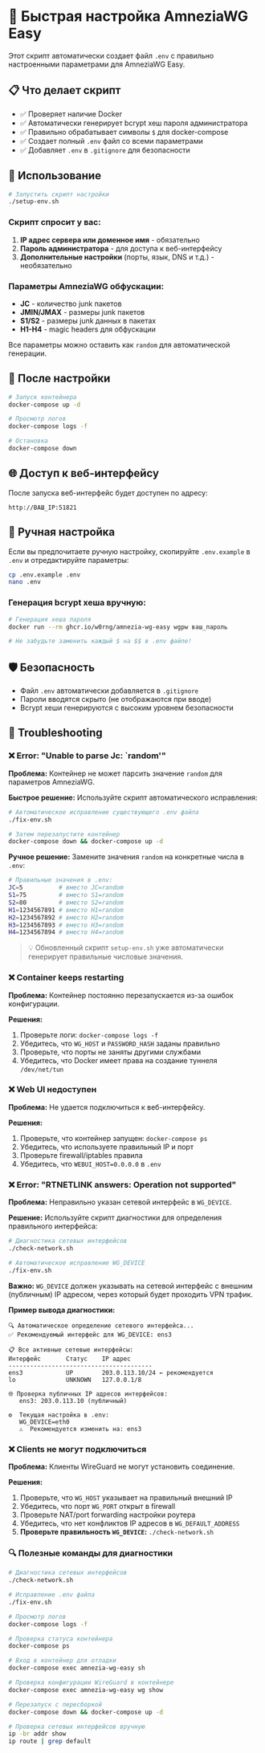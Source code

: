 # 🚀 Быстрая настройка AmneziaWG Easy

Этот скрипт автоматически создает файл `.env` с правильно настроенными параметрами для AmneziaWG Easy.

## 📋 Что делает скрипт

- ✅ Проверяет наличие Docker
- ✅ Автоматически генерирует bcrypt хеш пароля администратора
- ✅ Правильно обрабатывает символы `$` для docker-compose
- ✅ Создает полный `.env` файл со всеми параметрами
- ✅ Добавляет `.env` в `.gitignore` для безопасности

## 🎯 Использование

```bash
# Запустить скрипт настройки
./setup-env.sh
```

### Скрипт спросит у вас:

1. **IP адрес сервера или доменное имя** - обязательно
2. **Пароль администратора** - для доступа к веб-интерфейсу
3. **Дополнительные настройки** (порты, язык, DNS и т.д.) - необязательно

### Параметры AmneziaWG обфускации:

- **JC** - количество junk пакетов
- **JMIN/JMAX** - размеры junk пакетов  
- **S1/S2** - размеры junk данных в пакетах
- **H1-H4** - magic headers для обфускации

Все параметры можно оставить как `random` для автоматической генерации.

## 🚀 После настройки

```bash
# Запуск контейнера
docker-compose up -d

# Просмотр логов
docker-compose logs -f

# Остановка
docker-compose down
```

## 🌐 Доступ к веб-интерфейсу

После запуска веб-интерфейс будет доступен по адресу:
```
http://ВАШ_IP:51821
```

## 🔧 Ручная настройка

Если вы предпочитаете ручную настройку, скопируйте `.env.example` в `.env` и отредактируйте параметры:

```bash
cp .env.example .env
nano .env
```

### Генерация bcrypt хеша вручную:

```bash
# Генерация хеша пароля
docker run --rm ghcr.io/w0rng/amnezia-wg-easy wgpw ваш_пароль

# Не забудьте заменить каждый $ на $$ в .env файле!
```

## 🛡️ Безопасность

- Файл `.env` автоматически добавляется в `.gitignore`
- Пароли вводятся скрыто (не отображаются при вводе)
- Bcrypt хеши генерируются с высоким уровнем безопасности

## 🔧 Troubleshooting

### ❌ Error: "Unable to parse Jc: `random'"

**Проблема:** Контейнер не может парсить значение `random` для параметров AmneziaWG.

**Быстрое решение:** Используйте скрипт автоматического исправления:

```bash
# Автоматическое исправление существующего .env файла
./fix-env.sh

# Затем перезапустите контейнер
docker-compose down && docker-compose up -d
```

**Ручное решение:** Замените значения `random` на конкретные числа в `.env`:

```bash
# Правильные значения в .env:
JC=5          # вместо JC=random
S1=75         # вместо S1=random  
S2=80         # вместо S2=random
H1=1234567891 # вместо H1=random
H2=1234567892 # вместо H2=random
H3=1234567893 # вместо H3=random
H4=1234567894 # вместо H4=random
```

> 💡 Обновленный скрипт `setup-env.sh` уже автоматически генерирует правильные числовые значения.

### ❌ Container keeps restarting

**Проблема:** Контейнер постоянно перезапускается из-за ошибок конфигурации.

**Решения:**
1. Проверьте логи: `docker-compose logs -f`
2. Убедитесь, что `WG_HOST` и `PASSWORD_HASH` заданы правильно
3. Проверьте, что порты не заняты другими службами
4. Убедитесь, что Docker имеет права на создание туннеля `/dev/net/tun`

### ❌ Web UI недоступен

**Проблема:** Не удается подключиться к веб-интерфейсу.

**Решения:**
1. Проверьте, что контейнер запущен: `docker-compose ps`
2. Убедитесь, что используете правильный IP и порт
3. Проверьте firewall/iptables правила
4. Убедитесь, что `WEBUI_HOST=0.0.0.0` в `.env`

### ❌ Error: "RTNETLINK answers: Operation not supported"

**Проблема:** Неправильно указан сетевой интерфейс в `WG_DEVICE`.

**Решение:** Используйте скрипт диагностики для определения правильного интерфейса:

```bash
# Диагностика сетевых интерфейсов
./check-network.sh

# Автоматическое исправление WG_DEVICE
./fix-env.sh
```

**Важно:** `WG_DEVICE` должен указывать на сетевой интерфейс с внешним (публичным) IP адресом, через который будет проходить VPN трафик.

**Пример вывода диагностики:**
```
🔍 Автоматическое определение сетевого интерфейса...
✅ Рекомендуемый интерфейс для WG_DEVICE: ens3

📋 Все активные сетевые интерфейсы:
Интерфейс       Статус    IP адрес
----------------------------------------
ens3            UP        203.0.113.10/24 ← рекомендуется
lo              UNKNOWN   127.0.0.1/8

🌐 Проверка публичных IP адресов интерфейсов:
   ens3: 203.0.113.10 (публичный)

⚙️  Текущая настройка в .env:
   WG_DEVICE=eth0
   ⚠️  Рекомендуется изменить на: ens3
```

### ❌ Clients не могут подключиться

**Проблема:** Клиенты WireGuard не могут установить соединение.

**Решения:**
1. Проверьте, что `WG_HOST` указывает на правильный внешний IP
2. Убедитесь, что порт `WG_PORT` открыт в firewall
3. Проверьте NAT/port forwarding настройки роутера
4. Убедитесь, что нет конфликтов IP адресов в `WG_DEFAULT_ADDRESS`
5. **Проверьте правильность `WG_DEVICE`:** `./check-network.sh`

### 🔍 Полезные команды для диагностики

```bash
# Диагностика сетевых интерфейсов
./check-network.sh

# Исправление .env файла
./fix-env.sh

# Просмотр логов
docker-compose logs -f

# Проверка статуса контейнера
docker-compose ps

# Вход в контейнер для отладки
docker-compose exec amnezia-wg-easy sh

# Проверка конфигурации WireGuard в контейнере
docker-compose exec amnezia-wg-easy wg show

# Перезапуск с пересборкой
docker-compose down && docker-compose up -d

# Проверка сетевых интерфейсов вручную
ip -br addr show
ip route | grep default
``` 
